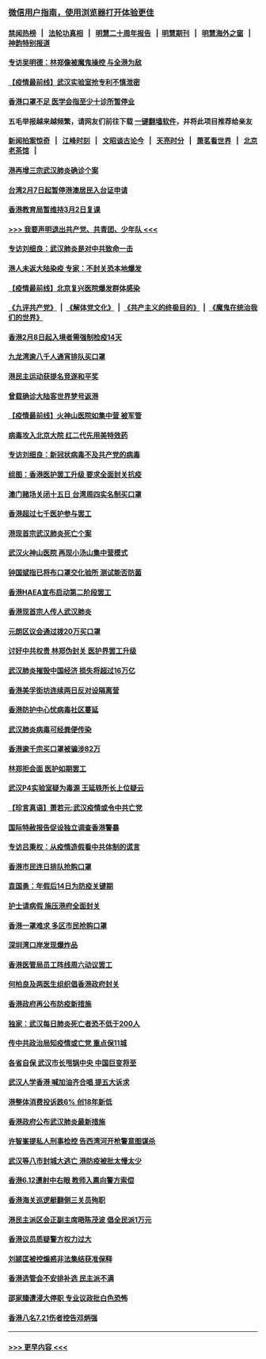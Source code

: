 ### [微信用户指南，使用浏览器打开体验更佳](https://github.com/gfw-breaker/banned-news1/blob/master/indexes/wechat-guide.md?t=0)
#### [禁闻热榜](热点新闻.md?t=0)  &nbsp;&nbsp;|&nbsp;&nbsp; [法轮功真相](https://github.com/gfw-breaker/truth/blob/master/README.md?t=0) &nbsp;&nbsp;|&nbsp;&nbsp; [明慧二十周年报告](https://github.com/gfw-breaker/mh-reports/blob/master/README.md?t=0) &nbsp;&nbsp;|&nbsp;&nbsp;[明慧期刊](https://github.com/gfw-breaker/mh-qikan) &nbsp;&nbsp;|&nbsp;&nbsp; [明慧海外之窗](https://github.com/gfw-breaker/mh-news/blob/master/README.md?t=0) &nbsp;&nbsp;|&nbsp;&nbsp; [神韵特别报道](https://github.com/gfw-breaker/mh-news/blob/master/shenyun.md?t=0)
#### [专访吴明德：林郑像被魔鬼操控 与全港为敌](../pages/nsc415/n11852734.md?t=02080855) 
#### [【疫情最前线】武汉实验室抢专利不慎泄密](../pages/nsc415/n11850310.md?t=02080855) 
#### [香港口罩不足 医学会指至少十诊所暂停业](../pages/nsc415/n11850301.md?t=02080855) 
#### 五毛举报越来越频繁，请网友们前往下载 [一键翻墙软件](https://github.com/gfw-breaker/ssr-accounts)，并将此项目推荐给亲友
#### [新闻拍案惊奇](https://github.com/gfw-breaker/banned-news1/blob/master/pages/link4.md) &nbsp;&nbsp;|&nbsp;&nbsp; [江峰时刻](https://github.com/gfw-breaker/banned-news1/blob/master/pages/link4.md) &nbsp;&nbsp;|&nbsp;&nbsp; [文昭谈古论今](https://github.com/gfw-breaker/banned-news1/blob/master/pages/link4.md) &nbsp;&nbsp;|&nbsp;&nbsp; [天亮时分](https://github.com/gfw-breaker/banned-news1/blob/master/pages/link4.md) &nbsp;&nbsp;|&nbsp;&nbsp; [萧茗看世界](https://github.com/gfw-breaker/banned-news1/blob/master/pages/link4.md) &nbsp;&nbsp;|&nbsp;&nbsp; [北京老茶馆](https://github.com/gfw-breaker/banned-news1/blob/master/pages/link4.md) &nbsp;&nbsp;|&nbsp;&nbsp; 
#### [港再增三宗武汉肺炎确诊个案](../pages/nsc415/n11850328.md?t=02080855) 
#### [台湾2月7日起暂停港澳居民入台证申请](../pages/nsc415/n11850304.md?t=02080855) 
#### [香港教育局暂维持3月2日复课](../pages/nsc415/n11850260.md?t=02080855) 
#### [>>> 我要声明退出共产党、共青团、少年队 <<<](https://github.com/begood0513/goodnews/blob/master/quit/letter.md) 
#### [专访刘细良：武汉肺炎是对中共致命一击](../pages/nsc415/n11849934.md?t=02080855) 
#### [港人未返大陆染疫 专家：不封关恐本地爆发](../pages/nsc415/n11848021.md?t=02080855) 
#### [【疫情最前线】北京复兴医院爆发群体感染](../pages/nsc415/n11847626.md?t=02080855) 
#### [《九评共产党》](https://github.com/begood0513/9ping.md/blob/master/README.md) &nbsp;|&nbsp; [《解体党文化》](../../../../jtdwh.md/blob/master/README.md)  &nbsp;|&nbsp; [《共产主义的终极目的》](../../../../gczydzjmd.md/blob/master/README.md) &nbsp;|&nbsp; [《魔鬼在统治我们的世界》](../../../../mgztzwmdsj.md/blob/master/README.md) 
#### [香港2月8日起入境者需强制检疫14天](../pages/nsc415/n11847658.md?t=02080855) 
#### [九龙湾逾八千人通宵排队买口罩](../pages/nsc415/n11847647.md?t=02080855) 
#### [港民主运动获提名竞逐和平奖](../pages/nsc415/n11847633.md?t=02080855) 
#### [曾载确诊大陆客世界梦号返港](../pages/nsc415/n11847608.md?t=02080855) 
#### [【疫情最前线】火神山医院如集中营 被军管](../pages/nsc415/n11847524.md?t=02080855) 
#### [病毒攻入北京大院 红二代先用美特效药](../pages/nsc415/n11847427.md?t=02080855) 
#### [专访刘细良：新冠状病毒不及共产党的病毒](../pages/nsc415/n11847164.md?t=02080855) 
#### [组图：香港医护罢工升级 要求全面封关抗疫](../pages/nsc415/n11844107.md?t=02080855) 
#### [澳门赌场关闭十五日 台湾周四实名制买口罩](../pages/nsc415/n11845083.md?t=02080855) 
#### [香港超过七千医护参与罢工](../pages/nsc415/n11845051.md?t=02080855) 
#### [港现首宗武汉肺炎死亡个案](../pages/nsc415/n11844998.md?t=02080855) 
#### [武汉火神山医院 再现小汤山集中营模式](../pages/nsc415/n11844763.md?t=02080855) 
#### [钟国斌指已将布口罩交化验所 测试能否防菌](../pages/nsc415/n11842783.md?t=02080855) 
#### [香港HAEA宣布启动第二阶段罢工](../pages/nsc415/n11842723.md?t=02080855) 
#### [香港现首宗人传人武汉肺炎](../pages/nsc415/n11842766.md?t=02080855) 
#### [元朗区议会通过拨20万买口罩](../pages/nsc415/n11842754.md?t=02080855) 
#### [讨好中共权贵 林郑伪封关 医护界罢工升级](../pages/nsc415/n11842359.md?t=02080855) 
#### [武汉肺炎摧毁中国经济 损失将超过16万亿](../pages/nsc415/n11839723.md?t=02080855) 
#### [香港美孚街坊连续两日反对设隔离营](../pages/nsc415/n11839962.md?t=02080855) 
#### [香港防护中心忧病毒社区蔓延](../pages/nsc415/n11839933.md?t=02080855) 
#### [武汉肺炎病毒可经粪便传染](../pages/nsc415/n11839939.md?t=02080855) 
#### [香港逾千宗买口罩被骗涉82万](../pages/nsc415/n11839914.md?t=02080855) 
#### [林郑拒会面 医护如期罢工](../pages/nsc415/n11839892.md?t=02080855) 
#### [武汉P4实验室疑为毒源 王延轶所长上位疑云](../pages/nsc415/n11835543.md?t=02080855) 
#### [【珍言真语】萧若元:武汉疫情或令中共亡党](../pages/nsc415/n11829394.md?t=02080855) 
#### [国际特赦报告促设独立调查香港警暴](../pages/nsc415/n11833845.md?t=02080855) 
#### [专访吕秉权：从疫情造假看中共体制的谎言](../pages/nsc415/n11833813.md?t=02080855) 
#### [香港市民连日排队抢购口罩](../pages/nsc415/n11833794.md?t=02080855) 
#### [袁国勇：年假后14日为防疫关键期](../pages/nsc415/n11831088.md?t=02080855) 
#### [护士请病假 施压港府全面封关](../pages/nsc415/n11831030.md?t=02080855) 
#### [香港一罩难求 多区市民抢购口罩](../pages/nsc415/n11831002.md?t=02080855) 
#### [深圳湾口岸发现爆炸品](../pages/nsc415/n11828802.md?t=02080855) 
#### [香港医管局员工阵线周六动议罢工](../pages/nsc415/n11828762.md?t=02080855) 
#### [何柏良及两医生组织倡香港政府封关](../pages/nsc415/n11828749.md?t=02080855) 
#### [香港政府再公布防疫新措施](../pages/nsc415/n11828716.md?t=02080855) 
#### [独家：武汉每日肺炎死亡者恐不低于200人](../pages/nsc415/n11828240.md?t=02080855) 
#### [传中共政治局知疫情或亡党 重点保11城](../pages/nsc415/n11828145.md?t=02080855) 
#### [各省自保 武汉市长甩锅中央 中国巨变将至](../pages/nsc415/n11828021.md?t=02080855) 
#### [武汉人学香港 喊加油齐合唱 提五大诉求](../pages/nsc415/n11827046.md?t=02080855) 
#### [港整体消费投诉跌6% 创18年新低](../pages/nsc415/n11817280.md?t=02080855) 
#### [香港政府公布武汉肺炎最新措施](../pages/nsc415/n11817152.md?t=02080855) 
#### [许智峯提私人刑事检控 告西湾河开枪警意图谋杀](../pages/nsc415/n11817132.md?t=02080855) 
#### [武汉等八市封城大逃亡 港防疫被批太慢太少](../pages/nsc415/n11817058.md?t=02080855) 
#### [香港6.12遭射中右眼 教师入禀向警方索偿](../pages/nsc415/n11814678.md?t=02080855) 
#### [香港海关巡逻艇翻侧三关员殉职](../pages/nsc415/n11814604.md?t=02080855) 
#### [港民主派区会正副主席晤陈茂波 倡全民派1万元](../pages/nsc415/n11814582.md?t=02080855) 
#### [香港议员质疑警方权力过大](../pages/nsc415/n11814560.md?t=02080855) 
#### [刘颕匡被控煽惑非法集结获准保释](../pages/nsc415/n11811727.md?t=02080855) 
#### [香港选管会不安排补选 民主派不满](../pages/nsc415/n11811691.md?t=02080855) 
#### [邵家臻遭浸大停职 专业议政批白色恐怖](../pages/nsc415/n11811670.md?t=02080855) 
#### [香港八名7.21伤者控告邓炳强](../pages/nsc415/n11811623.md?t=02080855) 

----
#### [ >>> 更早内容 <<< ](../indexes/nsc415-earlier.md)
